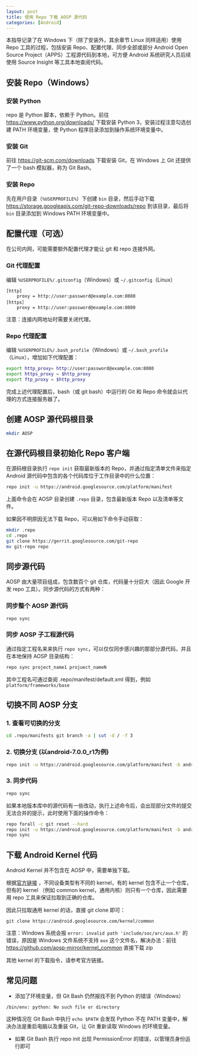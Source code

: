```yaml
---
layout: post
title: 使用 Repo 下载 AOSP 源代码
categories: [Android]
---
```


本指导记录了在 Windows 下（除了安装外，其余章节 Linux 同样适用）使用 Repo 工具的过程，包括安装 Repo、配置代理、同步全部或部分 Android Open Source Project（APPS）工程源代码到本地，可方便 Android 系统研究人员后续使用 Source Insight 等工具本地查阅代码。

## 安装 Repo（Windows）

### 安装 Python

repo 是 Python 脚本，依赖于 Python。前往 https://www.python.org/downloads/ 下载安装 Python 3，安装过程注意勾选创建 PATH 环境变量，使 Python 程序目录添加到操作系统环境变量中。
 
### 安装 Git
 
前往 https://git-scm.com/downloads 下载安装 Git，在 Windows 上 Git 还提供了一个 bash 模拟器，称为 Git Bash。

### 安装 Repo

先在用户目录（`%USERPROFILE%`）下创建  `bin` 目录，然后手动下载  https://storage.googleapis.com/git-repo-downloads/repo 到该目录，最后将 `bin` 目录添加到 Windows PATH 环境变量中。

## 配置代理（可选）

在公司内网，可能需要额外配置代理才能让 git 和 repo 连接外网。

### Git 代理配置

编辑 `%USERPROFILE%/.gitconfig`（Windows）或 `~/.gitconfig`（Linux）

```
[http]
    proxy = http://user:password@example.com:8080
[https］
    proxy = http://user:password@example.com:8080
```

注意：连接内网地址时需要关闭代理。

### Repo 代理配置

编辑 `%USERPROFILE%/.bash_profile`（Windows）或 `~/.bash_profile`（Linux），增加如下代理配置：

```sh
export http_proxy= http://user:password@example.com:8080
export https_proxy = $http_proxy
export ftp_proxy = $http_proxy
```

完成上述代理配置后，bash（或 git bash）中运行的 Git 和 Repo 命令就会以代理的方式连接服务器了。

## 创建 AOSP 源代码根目录

```sh
mkdir AOSP
```

## 在源代码根目录初始化 Repo 客户端

在源码根目录执行 `repo init` 获取最新版本的 Repo，并通过指定清单文件来指定 Android 源代码中包含的各个代码库位于工作目录中的什么位置：

```sh
repo init -u https://android.googlesource.com/platform/manifest
```

上面命令会在 AOSP 目录创建 `.repo` 目录，包含最新版本 Repo 以及清单等文件。

如果因不明原因无法下载 Repo，可以用如下命令手动获取：

```sh
mkdir .repo
cd .repo
git clone https://gerrit.googlesource.com/git-repo
mv git-repo repo
```

## 同步源代码

AOSP 由大量项目组成，包含数百个 git 仓库，代码量十分巨大（因此 Google 开发 repo 工具）。同步源代码的方式有两种：

### 同步整个 AOSP 源代码

```sh
repo sync
```

### 同步 AOSP 子工程源代码

通过指定工程名来来执行 `repo sync`，可以仅仅同步感兴趣的那部分源代码，并且在本地保持 AOSP 目录结构：

```sh
repo sync project_name1 projuect_nameN
```

其中工程名可通过查阅 .repo/manifest/default.xml 得到，例如 `platform/frameworks/base`

## 切换不同 AOSP 分支

### 1. 查看可切换的分支

```sh
cd .repo/manifests git branch -a | cut -d / -f 3
```
### 2. 切换分支 (以android-7.0.0_r1为例)  

```sh
repo init -u https://android.googlesource.com/platform/manifest -b android-7.0.0_r1
```

### 3. 同步代码 

```sh
repo sync
```

如果本地版本库中的源代码有一些改动，执行上述命令后，会出现部分文件的提交无法合并的提示，此时使用下面的操作命令：

```sh
repo forall -c git reset --hard
repo init -u https://android.googlesource.com/platform/manifest -b android-7.0.0_r1
repo sync
```

## 下载 Android Kernel 代码

Android Kernel 并不包含在 AOSP 中，需要单独下载。

根据[官方链接](https://source.android.com/setup/build/building-kernels#downloading) ，不同设备类型有不同的 kernel，有的 kernel 包含不止一个仓库，但有的 kernel （例如 common kernel，通用内核）则只有一个仓库，因此需要用 repo 工具来保证拉取到正确的仓库。

因此只拉取通用 kernel 的话，直接 git clone 即可：

```
git clone https://android.googlesource.com/kernel/common
```

注意：Windows 系统会报 `error: invalid path 'include/soc/arc/aux.h'` 的错误，原因是 Windows 文件系统不支持 `aux` 这个文件名，解决办法：前往 https://github.com/aosp-mirror/kernel_common 直接下载 zip

其他 kernel 的下载指令，请参考官方链接。

## 常见问题

- 添加了环境变量，但 Git Bash 仍然报找不到 Python 的错误（Windows）

```
/bin/env: python: No such file or directory
```

这种情况在 Git Bash 中执行 `echo $PATH` 会发现 Python 不在 PATH 变量中，解决办法是重启电脑以及重装 Git，让 Git 重新读取 Windows 的环境变量。

- 如果 Git Bash 执行 repo init 出现 PermissionError 的错误，以管理员身份运行即可
